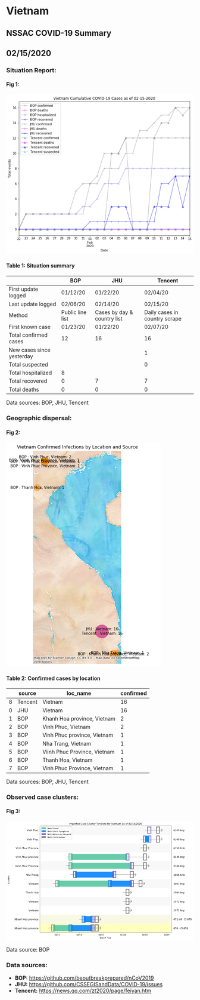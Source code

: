 # Vietnam
## NSSAC COVID-19 Summary
## 02/15/2020



 ### Situation Report:
#### Fig 1:
![Vietnam cases](../merged_histories/Vietnam_merged_histories.png)

#### Table 1: Situation summary
|                           | BOP              | JHU                         | Tencent                       |
|---------------------------|------------------|-----------------------------|-------------------------------|
| First update logged       | 01/12/20         | 01/22/20                    | 02/04/20                      |
| Last update logged        | 02/06/20         | 02/14/20                    | 02/15/20                      |
| Method                    | Public line list | Cases by day & country list | Daily cases in country scrape |
| First known case          | 01/23/20         | 01/22/20                    | 02/07/20                      |
| Total confirmed cases     | 12               | 16                          | 16                            |
| New cases since yesterday |                  |                             | 1                             |
| Total suspected           |                  |                             | 0                             |
| Total hospitalized        | 8                |                             |                               |
| Total recovered           | 0                | 7                           | 7                             |
| Total deaths              | 0                | 0                           | 0                             |
Data sources: BOP, JHU, Tencent


### Geographic dispersal:
#### Fig 2:
![Vietnam mapped](../case_locs/Vietnam_case_locs.png)

#### Table 2: Confirmed cases by location
|    | source   | loc_name                     |   confirmed |
|----|----------|------------------------------|-------------|
|  8 | Tencent  | Vietnam                      |          16 |
|  0 | JHU      | Vietnam                      |          16 |
|  1 | BOP      | Khanh Hoa province, Vietnam  |           2 |
|  2 | BOP      | Vinh Phuc, Vietnam           |           2 |
|  3 | BOP      | Vinh Phuc province, Vietnam  |           1 |
|  4 | BOP      | Nha Trang, Vietnam           |           1 |
|  5 | BOP      | Viinh Phuc Province, Vietnam |           1 |
|  6 | BOP      | Thanh Hoa, Vietnam           |           1 |
|  7 | BOP      | Vinh Phuc Province, Vietnam  |           1 |

Data sources: BOP, JHU, Tencent


### Observed case clusters:
#### Fig 3:
![Vietnam cases](../cluster_analysis/Vietnam_imported_cases.png)



Data source: BOP


### Data sources:
* **BOP:** https://github.com/beoutbreakprepared/nCoV2019
* **JHU:** https://github.com/CSSEGISandData/COVID-19/issues
* **Tencent:** https://news.qq.com/zt2020/page/feiyan.htm